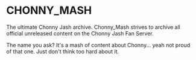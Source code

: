 # CHONNY_MASH
The ultimate Chonny Jash archive. Chonny_Mash strives to archive all official unreleased content on the Chonny Jash Fan Server.

The name you ask? It's a mash of content about Chonny... yeah not proud of that one. Just don't think too hard about it.
